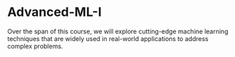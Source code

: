 # Advanced-ML-I
Over the span of this course, we will explore cutting-edge machine learning techniques that are widely used in real-world applications to address complex problems.
